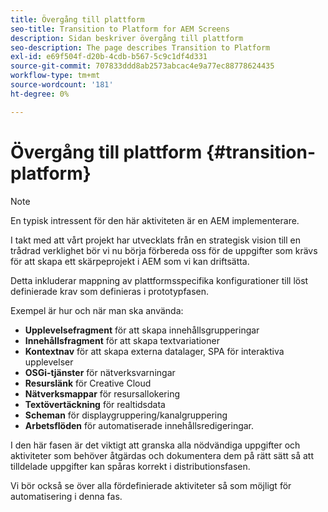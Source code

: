 ```yaml
---
title: Övergång till plattform
seo-title: Transition to Platform for AEM Screens
description: Sidan beskriver övergång till plattform
seo-description: The page describes Transition to Platform
exl-id: e69f504f-d20b-4cdb-b567-5c9c1df4d331
source-git-commit: 707833ddd8ab2573abcac4e9a77ec88778624435
workflow-type: tm+mt
source-wordcount: '181'
ht-degree: 0%

---
```


# Övergång till plattform {#transition-platform}

>[!NOTE]
>
>En typisk intressent för den här aktiviteten är en AEM implementerare.

I takt med att vårt projekt har utvecklats från en strategisk vision till en trådrad verklighet bör vi nu börja förbereda oss för de uppgifter som krävs för att skapa ett skärpeprojekt i AEM som vi kan driftsätta.

Detta inkluderar mappning av plattformsspecifika konfigurationer till löst definierade krav som definieras i prototypfasen.

Exempel är hur och när man ska använda:

* **Upplevelsefragment** för att skapa innehållsgrupperingar
* **Innehållsfragment** för att skapa textvariationer
* **Kontextnav** för att skapa externa datalager, SPA för interaktiva upplevelser
* **OSGi-tjänster** för nätverksvarningar
* **Resurslänk** för Creative Cloud
* **Nätverksmappar** för resursallokering
* **Textövertäckning** för realtidsdata
* **Scheman** för displaygruppering/kanalgruppering
* **Arbetsflöden** för automatiserade innehållsredigeringar.

I den här fasen är det viktigt att granska alla nödvändiga uppgifter och aktiviteter som behöver åtgärdas och dokumentera dem på rätt sätt så att tilldelade uppgifter kan spåras korrekt i distributionsfasen.

Vi bör också se över alla fördefinierade aktiviteter så som möjligt för automatisering i denna fas.
